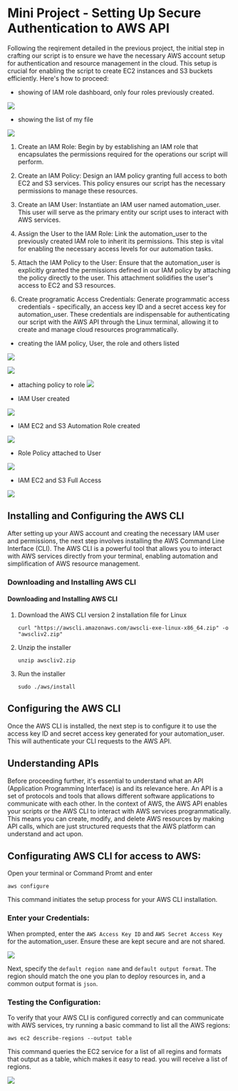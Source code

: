 # Mini Project - Setting Up Secure Authentication to AWS API

Following the reqirement detailed in the previous project, the initial step in crafting our script is to ensure we have the necessary AWS account setup for authentication and resource management in the cloud. This setup is crucial for enabling the script to create EC2 instances and S3 buckets efficiently. Here's how to proceed:

* showing of IAM role dashboard, only four roles previously created.


![](1.%20IAM%20Roles.png)

* showing the list of my file

![](2.%20CLI.png)

1. Create an IAM Role: Begin by by establishing an IAM role that encapsulates the permissions required for the operations our script will perform.

2. Create an IAM Policy: Design an IAM policy granting full access to both EC2 and S3 services. This policy ensures our script has the necessary permissions to manage these resources.

3. Create an IAM User: Instantiate an IAM user named automation_user. This user will serve as the primary entity our script uses to interact with AWS services.

4. Assign the User to the IAM Role: Link the automation_user to the previously created IAM role to inherit its permissions. This step is vital for enabling the necessary access levels for our automation tasks.

5. Attach the IAM Policy to the User: Ensure that the automation_user is explicitly granted the permissions defined in our IAM policy by attaching the policy directly to the user. This attachment solidifies the user's access to EC2 and S3 resources.

6. Create programatic Access Credentials: Generate programmatic access credentials - specifically, an access key ID and a secret access key for automation_user. These credentials are indispensable for authenticating our script with the AWS API through the Linux terminal, allowing it to create and manage cloud resources programmatically.

* creating the IAM policy, User, the role and others listed

![](3.%20Creating%20user.png)

![](4.%20Creating%20role.png)

* attaching policy to role
![](5.%20Creating%20Policy%20and%20Attaching%20Policy.png)

* IAM User created

![](6.%20User.png)

* IAM EC2 and S3 Automation Role created

![](7.%20Role.png)

* Role Policy attached to User

![](8.%20Policy.png)

* IAM EC2 and S3 Full Access

![](9.%20Full%20Access.png)

## Installing and Configuring the AWS CLI

After setting up your AWS account and creating the necessary IAM user and permissions, the next step involves installing the AWS Command Line Interface (CLI). The AWS CLI is a powerful tool that allows you to interact with AWS services directly from your terminal, enabling automation and simplification of AWS resource management.

### Downloading and Installing AWS CLI

#### Downloading and Installing AWS CLI

1. Download the AWS CLI version 2 installation file for Linux

    `curl "https://awscli.amazonaws.com/awscli-exe-linux-x86_64.zip" -o "awscliv2.zip"`

2. Unzip the installer

    `unzip awscliv2.zip`

3. Run the installer

    `sudo ./aws/install`

## Configuring the AWS CLI

Once the AWS CLI is installed, the next step is to configure it to use the access key ID and secret access key generated for your automation_user. This will authenticate your CLI requests to the AWS API.

## Understanding APIs

Before proceeding further, it's essential to understand what an API (Application Programming Interface) is and its relevance here. An API is a set of protocols and tools that allows different software applications to communicate with each other. In the context of AWS, the AWS API enables your scripts or the AWS CLI to interact with AWS services programmatically. This means you can create, modify, and delete AWS resources by making API calls, which are just structured requests that the AWS platform can understand and act upon.

## Configurating AWS CLI for access to AWS:

Open your terminal or Command Promt and enter

`aws configure`

This command initiates the setup process for your AWS CLI installation.

### Enter your Credentials:

When prompted, enter the `AWS Access Key ID` and `AWS Secret Access Key` for the automation_user. Ensure these are kept secure and are not shared.

![](AWS%20Configure.png)

Next, specify the `default region name` and `default output format`. The region should match the one you plan to deploy resources in, and a common output format is `json`.

### Testing the Configuration:

To verify that your AWS CLI is configured correctly and can communicate with AWS services, try running a basic command to list all the AWS regions:

    aws ec2 describe-regions --output table

This command queries the EC2 service for a list of all regins and formats that output as a table, which makes it easy to read. you will receive a list of regions.

![](10.%20Table%20Output.png)


